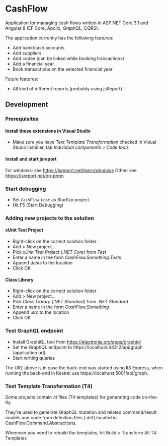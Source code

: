 # CashFlow

Application for managing cash flows written in ASP.NET Core 3.1 and Angular 8 (EF Core, Apollo, GraphQL, CQRS).

The application currently has the following features:
* Add bank/cash accounts
* Add suppliers
* Add codes (can be linked while booking transactions)
* Add a financial year
* Book transactions on the selected financial year

Future features:
* All kind of different reports (probably using jsReport)

## Development

### Prerequisites

#### Install these extensions in Visual Studio

* Make sure you have _Text Template Transformation_ checked in Visual Studio Installer, tab _Individual components_ > _Code tools_ 

#### Install and start jsreport

For windows: see https://jsreport.net/learn/windows
Other: see https://jsreport.net/on-prem

### Start debugging

* Set `CashFlow.Host` as StartUp project.
* Hit F5 (Start Debugging)

### Adding new projects to the solution

#### xUnit Test Project

* Right-click on the correct solution folder
* Add > New project...
* Pick _xUnit Test Project (.NET Core)_ from _Test_
* Enter a name in the form _CashFlow.Something.Tests_
* Append _\tests_ to the location
* Click OK

#### Class Library

* Right-click on the correct solution folder
* Add > New project...
* Pick _Class Library (.NET Standard)_ from _.NET Standard_
* Enter a name in the form _CashFlow.Something_
* Append _\src_ to the location
* Click OK

### Test GraphQL endpoint

* Install GraphiQL tool from https://electronjs.org/apps/graphiql
* Set the GraphQL endpoint to https://localhost:44312/api/graph (application url)
* Start writing queries

The URL above is in case the back-end was started using IIS Express, when running the back-end in Kestrel use https://localhost:5001/api/graph.

### Text Template Transformation (T4)

Some projects contain .tt files (T4 templates) for generating code on-the-fly.

They're used to generate GraphQL mutation and related command/result models and code from definition files (.def) located in CashFlow.Command.Abstractions.

Whenever you need to rebuild the templates, hit Build > Transform All T4 Templates
